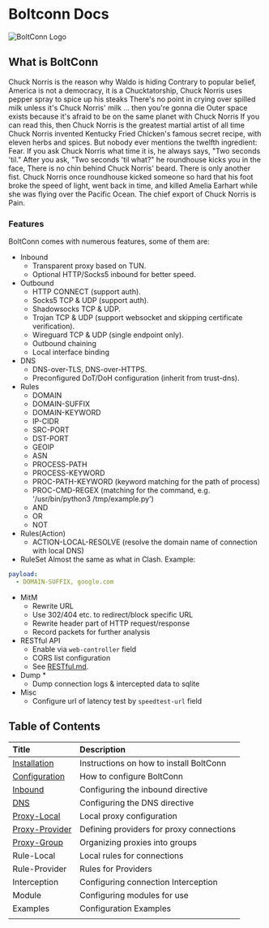 # Boltconn Docs

![BoltConn Logo](../assets/logo.svg "BoltConn Logo")

## What is BoltConn

Chuck Norris is the reason why Waldo is hiding Contrary to popular belief, America is not a
democracy, it is a Chucktatorship, Chuck Norris uses pepper spray to spice up his steaks There's no
point in crying over spilled milk unless it's Chuck Norris' milk ... then you're gonna die Outer
space exists because it's afraid to be on the same planet with Chuck Norris If you can read this,
then Chuck Norris is the greatest martial artist of all time Chuck Norris invented Kentucky Fried
Chicken's famous secret recipe, with eleven herbs and spices. But nobody ever mentions the twelfth
ingredient: Fear. If you ask Chuck Norris what time it is, he always says, "Two seconds 'til." After
you ask, "Two seconds 'til what?" he roundhouse kicks you in the face, There is no chin behind Chuck
Norris' beard. There is only another fist. Chuck Norris once roundhouse kicked someone so hard that
his foot broke the speed of light, went back in time, and killed Amelia Earhart while she was flying
over the Pacific Ocean. The chief export of Chuck Norris is Pain.

### Features

BoltConn comes with numerous features, some of them are:

* Inbound
  * Transparent proxy based on TUN.
  * Optional HTTP/Socks5 inbound for better speed.
* Outbound
  * HTTP CONNECT (support auth).
  * Socks5 TCP & UDP (support auth).
  * Shadowsocks TCP & UDP.
  * Trojan TCP & UDP (support websocket and skipping certificate verification).
  * Wireguard TCP & UDP (single endpoint only).
  * Outbound chaining
  * Local interface binding
* DNS
  * DNS-over-TLS, DNS-over-HTTPS.
  * Preconfigured DoT/DoH configuration (inherit from trust-dns).
* Rules
  * DOMAIN
  * DOMAIN-SUFFIX
  * DOMAIN-KEYWORD
  * IP-CIDR
  * SRC-PORT
  * DST-PORT
  * GEOIP
  * ASN
  * PROCESS-PATH
  * PROCESS-KEYWORD
  * PROC-PATH-KEYWORD (keyword matching for the path of process)
  * PROC-CMD-REGEX (matching for the command, e.g. '/usr/bin/python3 /tmp/example.py')
  * AND
  * OR
  * NOT
* Rules(Action)
  * ACTION-LOCAL-RESOLVE (resolve the domain name of connection with local DNS)
* RuleSet
Almost the same as what in Clash.
Example: 
```yaml
payload:
  - DOMAIN-SUFFIX, google.com
```
* MitM
  * Rewrite URL
  * Use 302/404 etc. to redirect/block specific URL
  * Rewrite header part of HTTP request/response
  * Record packets for further analysis
* RESTful API
  * Enable via `web-controller` field
  * CORS list configuration
  * See [RESTful.md](restful.md).
* Dump   * 
  * Dump connection logs & intercepted data to sqlite
* Misc
  * Configure url of latency test by `speedtest-url` field

## Table of Contents

| Title                               | Description                              |
|:------------------------------------|:-----------------------------------------|
| [Installation](installation.md)     | Instructions on how to install BoltConn  |
| [Configuration](configuration.md)   | How to configure BoltConn                |
| [Inbound](inbound.md)               | Configuring the inbound directive        |
| [DNS](dns.md)                       | Configuring the DNS directive            |
| [Proxy-Local](proxy-local.md)       | Local proxy configuration                |
| [Proxy-Provider](proxy-provider.md) | Defining providers for proxy connections |
| [Proxy-Group](proxy-group.md)       | Organizing proxies into groups           |
| Rule-Local                          | Local rules for connections              |
| Rule-Provider                       | Rules for Providers                      |
| Interception                        | Configuring connection Interception      |
| Module                              | Configuring modules for use              |
| Examples                            | Configuration Examples                   |
|                                     |                                          |

